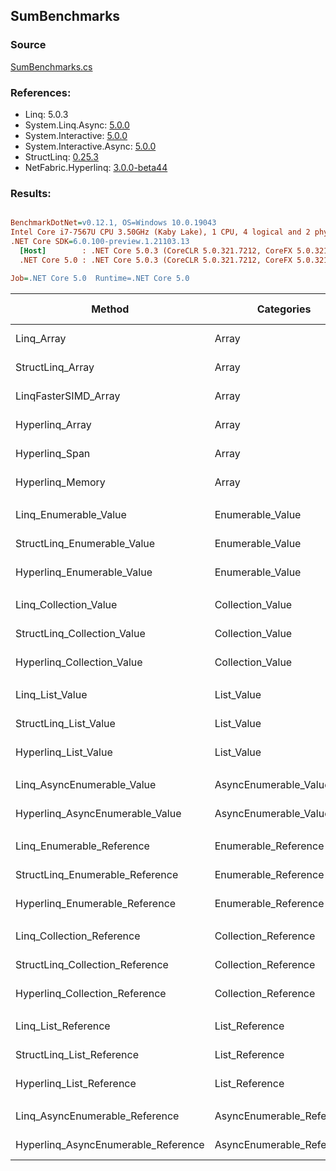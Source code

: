 ﻿## SumBenchmarks

### Source
[SumBenchmarks.cs](../NetFabric.Hyperlinq.Benchmarks/Benchmarks/SumBenchmarks.cs)

### References:
- Linq: 5.0.3
- System.Linq.Async: [5.0.0](https://www.nuget.org/packages/System.Linq.Async/5.0.0)
- System.Interactive: [5.0.0](https://www.nuget.org/packages/System.Interactive/5.0.0)
- System.Interactive.Async: [5.0.0](https://www.nuget.org/packages/System.Interactive.Async/5.0.0)
- StructLinq: [0.25.3](https://www.nuget.org/packages/StructLinq/0.25.3)
- NetFabric.Hyperlinq: [3.0.0-beta44](https://www.nuget.org/packages/NetFabric.Hyperlinq/3.0.0-beta44)

### Results:
``` ini

BenchmarkDotNet=v0.12.1, OS=Windows 10.0.19043
Intel Core i7-7567U CPU 3.50GHz (Kaby Lake), 1 CPU, 4 logical and 2 physical cores
.NET Core SDK=6.0.100-preview.1.21103.13
  [Host]        : .NET Core 5.0.3 (CoreCLR 5.0.321.7212, CoreFX 5.0.321.7212), X64 RyuJIT
  .NET Core 5.0 : .NET Core 5.0.3 (CoreCLR 5.0.321.7212, CoreFX 5.0.321.7212), X64 RyuJIT

Job=.NET Core 5.0  Runtime=.NET Core 5.0  

```
|                              Method |                Categories | Count |        Mean |     Error |    StdDev | Ratio |  Gen 0 | Gen 1 | Gen 2 | Allocated |
|------------------------------------ |-------------------------- |------ |------------:|----------:|----------:|------:|-------:|------:|------:|----------:|
|                          Linq_Array |                     Array |   100 |   415.10 ns |  0.688 ns |  0.537 ns |  1.00 | 0.0153 |     - |     - |      32 B |
|                    StructLinq_Array |                     Array |   100 |    61.46 ns |  0.140 ns |  0.131 ns |  0.15 |      - |     - |     - |         - |
|                LinqFasterSIMD_Array |                     Array |   100 |    12.13 ns |  0.040 ns |  0.033 ns |  0.03 |      - |     - |     - |         - |
|                     Hyperlinq_Array |                     Array |   100 |    23.13 ns |  0.052 ns |  0.049 ns |  0.06 |      - |     - |     - |         - |
|                      Hyperlinq_Span |                     Array |   100 |    24.09 ns |  0.055 ns |  0.046 ns |  0.06 |      - |     - |     - |         - |
|                    Hyperlinq_Memory |                     Array |   100 |    24.11 ns |  0.065 ns |  0.058 ns |  0.06 |      - |     - |     - |         - |
|                                     |                           |       |             |           |           |       |        |       |       |           |
|               Linq_Enumerable_Value |          Enumerable_Value |   100 |   653.71 ns |  1.968 ns |  1.745 ns |  1.00 | 0.0153 |     - |     - |      32 B |
|         StructLinq_Enumerable_Value |          Enumerable_Value |   100 |   599.19 ns |  2.204 ns |  1.954 ns |  0.92 | 0.0153 |     - |     - |      32 B |
|          Hyperlinq_Enumerable_Value |          Enumerable_Value |   100 |   222.10 ns |  0.340 ns |  0.318 ns |  0.34 |      - |     - |     - |         - |
|                                     |                           |       |             |           |           |       |        |       |       |           |
|               Linq_Collection_Value |          Collection_Value |   100 |   602.16 ns |  2.618 ns |  2.186 ns |  1.00 | 0.0153 |     - |     - |      32 B |
|         StructLinq_Collection_Value |          Collection_Value |   100 |   599.40 ns |  1.359 ns |  1.205 ns |  1.00 | 0.0153 |     - |     - |      32 B |
|          Hyperlinq_Collection_Value |          Collection_Value |   100 |   221.39 ns |  0.331 ns |  0.310 ns |  0.37 |      - |     - |     - |         - |
|                                     |                           |       |             |           |           |       |        |       |       |           |
|                     Linq_List_Value |                List_Value |   100 |   603.79 ns |  2.526 ns |  2.109 ns |  1.00 | 0.0153 |     - |     - |      32 B |
|               StructLinq_List_Value |                List_Value |   100 |   220.99 ns |  1.059 ns |  0.939 ns |  0.37 |      - |     - |     - |         - |
|                Hyperlinq_List_Value |                List_Value |   100 |   216.68 ns |  0.546 ns |  0.456 ns |  0.36 |      - |     - |     - |         - |
|                                     |                           |       |             |           |           |       |        |       |       |           |
|          Linq_AsyncEnumerable_Value |     AsyncEnumerable_Value |   100 | 2,065.19 ns |  5.787 ns |  4.832 ns |  1.00 | 0.0191 |     - |     - |      40 B |
|     Hyperlinq_AsyncEnumerable_Value |     AsyncEnumerable_Value |   100 | 2,103.16 ns | 14.442 ns | 12.803 ns |  1.02 | 0.0343 |     - |     - |      72 B |
|                                     |                           |       |             |           |           |       |        |       |       |           |
|           Linq_Enumerable_Reference |      Enumerable_Reference |   100 |   410.48 ns |  1.565 ns |  1.387 ns |  1.00 | 0.0153 |     - |     - |      32 B |
|     StructLinq_Enumerable_Reference |      Enumerable_Reference |   100 |   410.14 ns |  1.167 ns |  1.092 ns |  1.00 | 0.0153 |     - |     - |      32 B |
|      Hyperlinq_Enumerable_Reference |      Enumerable_Reference |   100 |   410.89 ns |  1.424 ns |  1.263 ns |  1.00 | 0.0153 |     - |     - |      32 B |
|                                     |                           |       |             |           |           |       |        |       |       |           |
|           Linq_Collection_Reference |      Collection_Reference |   100 |   412.02 ns |  1.396 ns |  1.306 ns |  1.00 | 0.0153 |     - |     - |      32 B |
|     StructLinq_Collection_Reference |      Collection_Reference |   100 |   410.19 ns |  1.295 ns |  1.148 ns |  1.00 | 0.0153 |     - |     - |      32 B |
|      Hyperlinq_Collection_Reference |      Collection_Reference |   100 |   411.41 ns |  0.980 ns |  0.818 ns |  1.00 | 0.0153 |     - |     - |      32 B |
|                                     |                           |       |             |           |           |       |        |       |       |           |
|                 Linq_List_Reference |            List_Reference |   100 |   420.07 ns |  1.458 ns |  1.293 ns |  1.00 | 0.0153 |     - |     - |      32 B |
|           StructLinq_List_Reference |            List_Reference |   100 |   408.80 ns |  1.219 ns |  1.081 ns |  0.97 | 0.0153 |     - |     - |      32 B |
|            Hyperlinq_List_Reference |            List_Reference |   100 |   218.83 ns |  0.847 ns |  0.707 ns |  0.52 |      - |     - |     - |         - |
|                                     |                           |       |             |           |           |       |        |       |       |           |
|      Linq_AsyncEnumerable_Reference | AsyncEnumerable_Reference |   100 | 1,926.68 ns |  3.437 ns |  3.047 ns |  1.00 | 0.0191 |     - |     - |      40 B |
| Hyperlinq_AsyncEnumerable_Reference | AsyncEnumerable_Reference |   100 | 2,210.44 ns |  4.908 ns |  4.351 ns |  1.15 | 0.0420 |     - |     - |      88 B |
